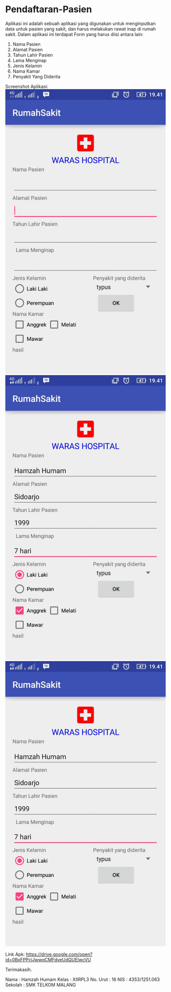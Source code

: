 # Pendaftaran-Pasien
Aplikasi ini adalah sebuah aplikasi yang digunakan untuk menginputkan data untuk pasien yang sakit, dan harus melakukan rawat inap di rumah sakit.
Dalam aplikasi ini terdapat Form yang harus diisi antara lain:
1. Nama Pasien
2. Alamat Pasien
3. Tahun Lahir Pasien
4. Lama Menginap
5. Jenis Kelamin
6. Nama Kamar
7. Penyakit Yang Diderita

Screenshot Aplikasi:
![](https://github.com/HamzahHumam/Pendaftaran-Pasien/blob/master/XIIRPL3_Hamzah%20Humam_16_ScreenShoot1.jpeg)
![](https://github.com/HamzahHumam/Pendaftaran-Pasien/blob/master/XIIRPL3_Hamzah%20Humam_16_ScreenShoot2.jpeg)
![](https://github.com/HamzahHumam/Pendaftaran-Pasien/blob/master/XIIRPL3_Hamzah%20Humam_16_ScreenShoot2.jpeg)

Link Apk:
https://drive.google.com/open?id=0BxFPPcjJwwqCMFdveUdQUElwcVU

Terimakasih.

Nama      : Hamzah Humam
Kelas     : XIIRPL3
No. Urut  : 16
NIS       : 4353/1251.063
Sekolah   : SMK TELKOM MALANG
